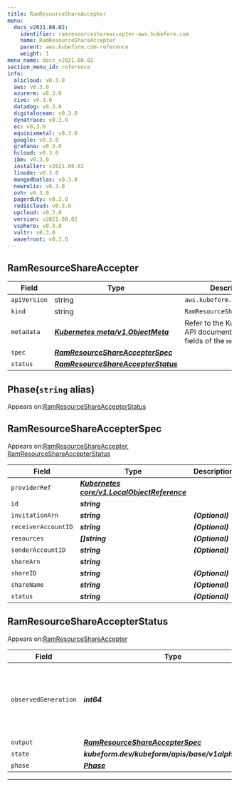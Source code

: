 ```yaml
---
title: RamResourceShareAccepter
menu:
  docs_v2021.08.02:
    identifier: ramresourceshareaccepter-aws.kubeform.com
    name: RamResourceShareAccepter
    parent: aws.kubeform.com-reference
    weight: 1
menu_name: docs_v2021.08.02
section_menu_id: reference
info:
  alicloud: v0.3.0
  aws: v0.3.0
  azurerm: v0.3.0
  civo: v0.3.0
  datadog: v0.3.0
  digitalocean: v0.3.0
  dynatrace: v0.3.0
  ec: v0.3.0
  equinixmetal: v0.3.0
  google: v0.3.0
  grafana: v0.3.0
  hcloud: v0.3.0
  ibm: v0.3.0
  installer: v2021.08.02
  linode: v0.3.0
  mongodbatlas: v0.3.0
  newrelic: v0.3.0
  ovh: v0.3.0
  pagerduty: v0.3.0
  rediscloud: v0.3.0
  upcloud: v0.3.0
  version: v2021.08.02
  vsphere: v0.3.0
  vultr: v0.3.0
  wavefront: v0.3.0
---
```


## RamResourceShareAccepter
| Field | Type | Description |
| ------ | ----- | ----------- |
| `apiVersion` | string | `aws.kubeform.com/v1alpha1` |
|    `kind` | string | `RamResourceShareAccepter` |
| `metadata` | ***[Kubernetes meta/v1.ObjectMeta](https://v1-18.docs.kubernetes.io/docs/reference/generated/kubernetes-api/v1.18/#objectmeta-v1-meta)***|Refer to the Kubernetes API documentation for the fields of the `metadata` field.|
| `spec` | ***[RamResourceShareAccepterSpec](#ramresourceshareaccepterspec)***||
| `status` | ***[RamResourceShareAccepterStatus](#ramresourceshareaccepterstatus)***||
## Phase(`string` alias)

Appears on:[RamResourceShareAccepterStatus](#ramresourceshareaccepterstatus)

## RamResourceShareAccepterSpec

Appears on:[RamResourceShareAccepter](#ramresourceshareaccepter), [RamResourceShareAccepterStatus](#ramresourceshareaccepterstatus)

| Field | Type | Description |
| ------ | ----- | ----------- |
| `providerRef` | ***[Kubernetes core/v1.LocalObjectReference](https://v1-18.docs.kubernetes.io/docs/reference/generated/kubernetes-api/v1.18/#localobjectreference-v1-core)***||
| `id` | ***string***||
| `invitationArn` | ***string***| ***(Optional)*** |
| `receiverAccountID` | ***string***| ***(Optional)*** |
| `resources` | ***[]string***| ***(Optional)*** |
| `senderAccountID` | ***string***| ***(Optional)*** |
| `shareArn` | ***string***||
| `shareID` | ***string***| ***(Optional)*** |
| `shareName` | ***string***| ***(Optional)*** |
| `status` | ***string***| ***(Optional)*** |
## RamResourceShareAccepterStatus

Appears on:[RamResourceShareAccepter](#ramresourceshareaccepter)

| Field | Type | Description |
| ------ | ----- | ----------- |
| `observedGeneration` | ***int64***| ***(Optional)*** Resource generation, which is updated on mutation by the API Server.|
| `output` | ***[RamResourceShareAccepterSpec](#ramresourceshareaccepterspec)***| ***(Optional)*** |
| `state` | ***kubeform.dev/kubeform/apis/base/v1alpha1.State***| ***(Optional)*** |
| `phase` | ***[Phase](#phase)***| ***(Optional)*** |
---
